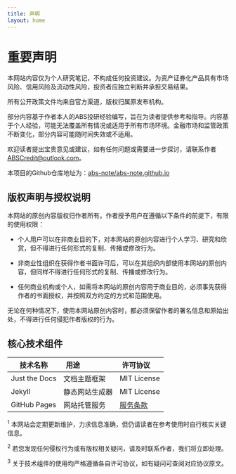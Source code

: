 ```yaml
---
title: 声明
layout: home
---
```

# 重要声明

本网站内容仅为个人研究笔记，不构成任何投资建议。为资产证券化产品具有市场风险、信用风险及流动性风险，投资者应独立判断并承担交易结果。

所有公开政策文件均来自官方渠道，版权归属原发布机构。

部分内容基于作者本人的ABS投研经验编写，旨在为读者提供参考和指导。内容基于个人经验，可能无法覆盖所有情况或适用于所有市场环境。金融市场和监管政策不断变化，部分内容可能随时间失效或不适用。

欢迎读者提出宝贵意见或建议，如有任何问题或需要进一步探讨，请联系作者[ABSCredit@outlook.com](mailto:ABSCredit@outlook.com)。

本项目的Github仓库地址为：[abs-note/abs-note.github.io](https://github.com/abs-note/abs-note.github.io)

## 版权声明与授权说明

本网站的原创内容版权归作者所有。作者授予用户在遵循以下条件的前提下，有限的使用权限：

- 个人用户可以在非商业目的下，对本网站的原创内容进行个人学习、研究和欣赏，但不得进行任何形式的复制、传播或修改行为。

- 非商业性组织在获得作者书面许可后，可以在其组织内部使用本网站的原创内容，但同样不得进行任何形式的复制、传播或修改行为。
  
- 任何商业机构或个人，如需将本网站的原创内容用于商业目的，必须事先获得作者的书面授权，并按照双方约定的方式和范围使用。
  
无论在何种情况下，使用本网站原创内容时，都必须保留作者的署名信息和原始出处，不得进行任何侵犯作者版权的行为。

## 核心技术组件

| 技术名称          | 用途                 | 许可协议                                                                                 |
| ------------- | ------------------ | ------------------------------------------------------------------------------------ |
| Just the Docs | 文档主题框架             | MIT License                                                                          |
| Jekyll        | 静态网站生成器            | MIT License                                                                          |
| GitHub Pages  | 网站托管服务             |  [服务条款](https://docs.github.com/zh/site-policy/github-terms/github-terms-of-service) |


<sup>1</sup> 本网站会定期更新维护，力求信息准确，但仍请读者在参考使用时自行核实关键信息。

<sup>2</sup> 若您发现任何侵权行为或有版权相关疑问，请及时联系作者，我们将立即处理。

<sup>3</sup> 关于技术组件的使用均严格遵循各自许可协议，如有疑问可查阅对应协议原文。